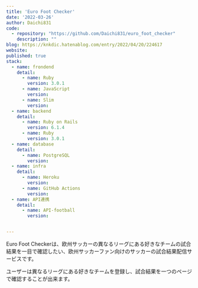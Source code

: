 ```yaml
---
title: 'Euro Foot Checker'
date: '2022-03-26'
author: Daichi831
code: 
  - repository: "https://github.com/Daichi831/euro_foot_checker"
    description: ""
blog: https://knkdic.hatenablog.com/entry/2022/04/20/224617
website:
published: true
stack:
  - name: frondend
    detail: 
      - name: Ruby
        version: 3.0.1
      - name: JavaScript
        version: 
      - name: Slim
        version: 
  - name: backend
    detail:
      - name: Ruby on Rails
        version: 6.1.4
      - name: Ruby
        version: 3.0.1
  - name: database
    detail:
      - name: PostgreSQL
        version: 
  - name: infra
    detail:
      - name: Heroku
        version: 
      - name: GitHub Actions
        version: 
  - name: API連携
    detail:
      - name: API-football
        version: 


---
```


Euro Foot Checkerは、欧州サッカーの異なるリーグにある好きなチームの試合結果を一目で確認したい、欧州サッカーファン向けのサッカーの試合結果配信サービスです。

ユーザーは異なるリーグにある好きなチームを登録し、試合結果を一つのページで確認することが出来ます。
